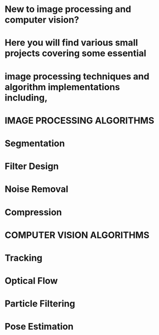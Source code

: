 # New to image processing and computer vision?

# Here you will find various small projects covering some essential
# image processing techniques and algorithm implementations including,
#
# IMAGE PROCESSING ALGORITHMS
#
# Segmentation
# Filter Design
# Noise Removal
# Compression
#
# COMPUTER VISION ALGORITHMS
#
# Tracking
# Optical Flow
# Particle Filtering
# Pose Estimation
